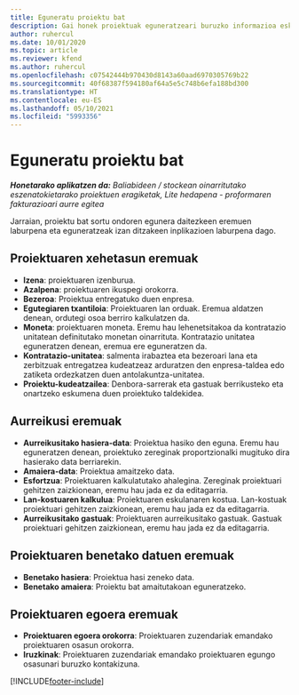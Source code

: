 ```yaml
---
title: Eguneratu proiektu bat
description: Gai honek proiektuak eguneratzeari buruzko informazioa eskaintzen du Project Operations-en.
author: ruhercul
ms.date: 10/01/2020
ms.topic: article
ms.reviewer: kfend
ms.author: ruhercul
ms.openlocfilehash: c07542444b970430d8143a60aad6970305769b22
ms.sourcegitcommit: 40f68387f594180af64a5e5c748b6efa188bd300
ms.translationtype: HT
ms.contentlocale: eu-ES
ms.lasthandoff: 05/10/2021
ms.locfileid: "5993356"
---
```

# <a name="update-a-project"></a>Eguneratu proiektu bat

_**Honetarako aplikatzen da:** Baliabideen / stockean oinarritutako eszenatokietarako proiektuen eragiketak, Lite hedapena - proformaren fakturazioari aurre egitea_

Jarraian, proiektu bat sortu ondoren egunera daitezkeen eremuen laburpena eta eguneratzeak izan ditzakeen inplikazioen laburpena dago.

## <a name="project-detail-fields"></a>Proiektuaren xehetasun eremuak

- **Izena**: proiektuaren izenburua.
- **Azalpena**: proiektuaren ikuspegi orokorra.
- **Bezeroa**: Proiektua entregatuko duen enpresa.
- **Egutegiaren txantiloia**: Proiektuaren lan orduak. Eremua aldatzen denean, ordutegi osoa berriro kalkulatzen da.
- **Moneta**: proiektuaren moneta. Eremu hau lehenetsitakoa da kontratazio unitatean definitutako monetan oinarrituta. Kontratazio unitatea eguneratzen denean, eremua ere eguneratzen da.
- **Kontratazio-unitatea**: salmenta irabaztea eta bezeroari lana eta zerbitzuak entregatzea kudeatzeaz arduratzen den enpresa-taldea edo zatiketa ordezkatzen duen antolakuntza-unitatea. 
- **Proiektu-kudeatzailea**: Denbora-sarrerak eta gastuak berrikusteko eta onartzeko eskumena duen proiektuko taldekidea.

## <a name="estimate-fields"></a>Aurreikusi eremuak

- **Aurreikusitako hasiera-data**: Proiektua hasiko den eguna. Eremu hau eguneratzen denean, proiektuko zereginak proportzionalki mugituko dira hasierako data berriarekin.
- **Amaiera-data**: Proiektua amaitzeko data.
- **Esfortzua**: Proiektuaren kalkulatutako ahalegina. Zereginak proiektuari gehitzen zaizkionean, eremu hau jada ez da editagarria.
- **Lan-kostuaren kalkulua**: Proiektuaren eskulanaren kostua. Lan-kostuak proiektuari gehitzen zaizkionean, eremu hau jada ez da editagarria.
- **Aurreikusitako gastuak**: Proiektuaren aurreikusitako gastuak. Gastuak proiektuari gehitzen zaizkionean, eremu hau jada ez da editagarria.

## <a name="project-actual-fields"></a>Proiektuaren benetako datuen eremuak
- **Benetako hasiera**: Proiektua hasi zeneko data.
- **Benetako amaiera**: Proiektu bat amaitutakoan eguneratzeko.

## <a name="project-status-fields"></a>Proiektuaren egoera eremuak

- **Proiektuaren egoera orokorra**: Proiektuaren zuzendariak emandako proiektuaren osasun orokorra.
- **Iruzkinak**: Proiektuaren zuzendariak emandako proiektuaren egungo osasunari buruzko kontakizuna.



[!INCLUDE[footer-include](../includes/footer-banner.md)]